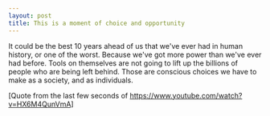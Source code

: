 ```yaml
---
layout: post
title: This is a moment of choice and opportunity
---
```


It could be the best 10 years ahead of us that we've ever had in human history, or one of the worst. Because we've got more power than we've ever had before. Tools on themselves are not going to lift up the billions of people who are being left behind. Those are conscious choices we have to make as a society, and as individuals.

[Quote from the last few seconds of https://www.youtube.com/watch?v=HX6M4QunVmA]